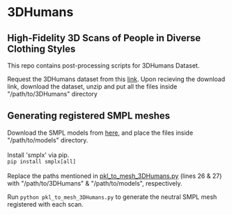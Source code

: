 # 3DHumans
## High-Fidelity 3D Scans of People in Diverse Clothing Styles
This repo contains post-processing scripts for 3DHumans Dataset.

Request the 3DHumans dataset from this [link](https://cvit.iiit.ac.in/research/projects/cvit-projects/3dhumans). Upon recieving the download link, download the dataset, unzip and put all the files inside "/path/to/3DHumans" directory

## Generating registered SMPL meshes
Download the SMPL models from [here](https://smpl.is.tue.mpg.de/index.html), and place the files inside "/path/to/models" directory.<br/>
<br/>
Install 'smplx' via pip.<br/>
``` pip install smplx[all] ```
<br/>
<br/>
Replace the paths mentioned in [pkl_to_mesh_3DHumans.py](https://github.com/3DComputerVision/3DHumans/blob/main/pkl_to_mesh_3DHumans.py) (lines 26 \& 27) with "/path/to/3DHumans" \& "/path/to/models", respectively.

Run ``` python pkl_to_mesh_3DHumans.py ``` to generate the neutral SMPL mesh registered with each scan.
